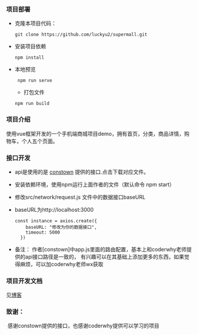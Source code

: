 ### 项目部署

- 克隆本项目代码：

    ```
    git clone https://github.com/luckyu2/supermall.git
    ```

- 安装项目依赖

    ```
    npm install
    ```

- 本地预览

   ```
    npm run serve 
   ```

  - 打包文件

  ```
  npm run build
  ```

### 项目介绍

使用vue框架开发的一个手机端商城项目demo，拥有首页，分类，商品详情，购物车，个人五个页面。

 ### 接口开发

   - api是使用的是 [constown](https://github.com/constown/mallAPI) 提供的接口.点击下载对应文件。

   - 安装依赖环境，使用npm运行上面作者的文件（默认命令 npm  start）

   - 修改src/network/request.js 文件中的数据接口baseURL

   - baseURL为http://localhost:3000

     ```
     const instance = axios.create({
         baseURL: "修改为你的数据接口",
         timeout: 5000
       })
     ```
   - 备注： 作者[constown]中app.js里面的路由配置，基本上和coderwhy老师提供的api接口路径是一致的，
   有兴趣可以在其基础上添加更多的东西，如果觉得麻烦，可以加coderwhy老师wx获取
### 项目开发文档

见[博客](https://luckyu.xyz/2021/01/13/%E7%A7%BB%E5%8A%A8%E7%AB%AFXX%E8%B4%AD%E5%95%86%E5%9F%8E%E9%A1%B9%E7%9B%AE%E5%BC%80%E5%8F%91%E6%80%9D%E8%B7%AF/)

 

 ### 致谢：

​    感谢constown提供的接口，也感谢coderwhy提供可以学习的项目
